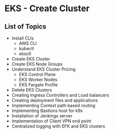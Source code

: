 # EKS - Create Cluster

## List of Topics 
- Install CLIs
  - AWS CLI
  - kubectl
  - eksctl
- Create EKS Cluster
- Create EKS Node Groups
- Understand EKS Cluster Pricing
  - EKS Control Plane
  - EKS Worker Nodes
  - EKS Fargate Profile
- Delete EKS Clusters
- Creating Ingress Controllers and Load balancers
- Creating deployment files and applications
- Implementing Context path based routing
- Implementing Bastions host for k9s
- Installation of Jenkings server
- Implementation of Client VPN end point
- Centralized logging with EFK and EKS clusters

